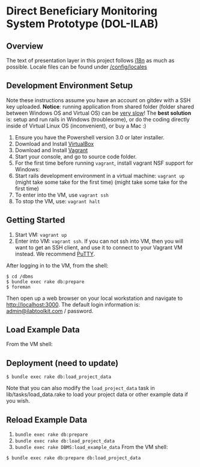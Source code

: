 # Direct Beneficiary Monitoring System Prototype (DOL-ILAB)

## Overview

The text of presentation layer in this project follows
[i18n](http://guides.rubyonrails.org/i18n.html) as much as possible. Locale
files can be found under [/config/locales](./config/locales)

## Development Environment Setup

Note these instructions assume you have an account on gitdev with a SSH key uploaded.
**Notice**: running application from shared folder (folder shared between
Windows OS and Virtual OS) can be [very
slow](https://meta.discourse.org/t/vagrant-and-virtualbox-slow-on-windows-update/17176)!
The **best solution** is: setup and run rails in Windows (troublesome), or do
the coding directly inside of Virtual Linux OS (inconvenient), or buy a Mac :)

1. Ensure you have the Powershell version 3.0 or later installer.
2. Download and Install [VirtualBox](www.virtualbox.org/wiki/Downloads)
3. Download and Install [Vagrant](vagrantup.com/downloads)
4. Start your console, and go to source code folder.
5. For the first time before running `vagrant`, install vagrant NSF support for Windows:
6. Start rails development environment in a virtual machine: `vagrant up` (might take some take for the first time)
   (might take some take for the first time)
7. To enter into the VM, use `vagrant ssh`
8. To stop the VM, use: `vagrant halt`

## Getting Started

1. Start VM: `vagrant up`
2. Enter into VM: `vagrant ssh`. If you can not ssh into VM, then you will want
   to get an SSH client, and use it to connect to your Vagrant VM instead. We
   recommend
[PuTTY](http://www.chiark.greenend.org.uk/~sgtatham/putty/download.html).

After logging in to the VM, from the shell:

```shell
$ cd /dbms
$ bundle exec rake db:prepare
$ foreman
```

Then open up a web browser on your local workstation and navigate to
[http://localhost:3000](http://localhost:3000). The default login information
is: admin@ilabtoolkit.com / password.

## Load Example Data

From the VM shell:
## Deployment (need to update)

```shell
$ bundle exec rake db:load_project_data
```

Note that you can also modify the `load_project_data` task in
lib/tasks/load_data.rake to load your project data or other example data if you
wish.

## Reload Example Data

1. `bundle exec rake db:prepare`
2. `bundle exec rake db:load_project_data`
3. `bundle exec rake DBMS:load_example_data`
From the VM shell:

```shell
$ bundle exec rake db:prepare db:load_project_data
```
